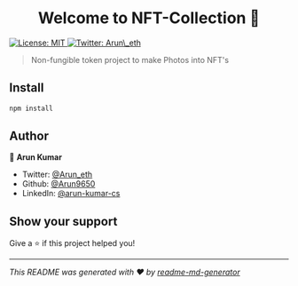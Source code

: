 <h1 align="center">Welcome to NFT-Collection 👋</h1>
<p>
  <a href="#" target="_blank">
    <img alt="License: MIT" src="https://img.shields.io/badge/License-MIT-yellow.svg" />
  </a>
  <a href="https://twitter.com/Arun\_eth" target="_blank">
    <img alt="Twitter: Arun\_eth" src="https://img.shields.io/twitter/follow/Arun\_eth.svg?style=social" />
  </a>
</p>

> Non-fungible token project to make Photos into NFT's 

## Install

```sh
npm install
```

## Author

👤 **Arun Kumar**

* Twitter: [@Arun\_eth](https://twitter.com/Arun\_eth)
* Github: [@Arun9650](https://github.com/Arun9650)
* LinkedIn: [@arun-kumar-cs](https://linkedin.com/in/arun-kumar-cs)

## Show your support

Give a ⭐️ if this project helped you!

***
_This README was generated with ❤️ by [readme-md-generator](https://github.com/kefranabg/readme-md-generator)_
